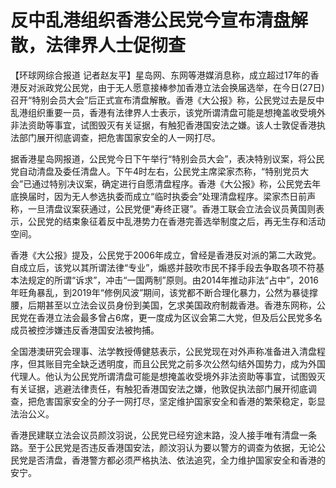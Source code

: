 # 反中乱港组织香港公民党今宣布清盘解散，法律界人士促彻查

【环球网综合报道
记者赵友平】星岛网、东网等港媒消息称，成立超过17年的香港反对派政党公民党，由于无人愿意接棒参加香港立法会换届选举，在今日(27日)召开“特别会员大会”后正式宣布清盘解散。香港《大公报》称，公民党过去是反中乱港组织重要一员，香港有法律界人士表示，该党所谓清盘可能是想掩盖收受境外非法资助等事宜，试图毁灭有关证据，有触犯香港国安法之嫌。该人士敦促香港执法部门展开彻底调查，把危害国家安全的人一网打尽。

据香港星岛网报道，公民党今日下午举行“特别会员大会”，表决特别议案，将公民党自动清盘及委任清盘人。下午4时左右，公民党主席梁家杰称，“特别党员大会”已通过特别决议案，确定进行自愿清盘程序。香港《大公报》称，公民党去年底换届时，因为无人参选执委而成立“临时执委会”处理清盘程序。梁家杰日前声称，一旦清盘议案获通过，公民党便“寿终正寝”。香港工联会立法会议员黄国则表示，公民党的结束象征着反中乱港势力在香港完善选举制度之后，再无生存和活动空间。

香港《大公报》提及，公民党于2006年成立，曾经是香港反对派的第二大政党。自成立后，该党以其所谓法律“专业”，煽惑并鼓吹市民不择手段去争取各项不符基本法规定的所谓“诉求”，冲击“一国两制”原则。由2014年推动非法“占中”，2016年旺角暴乱，到2019年“修例风波”期间，该党都不断合理化暴力，公然为暴徒撑腰，后期甚至以立法会议员身份到美国，乞求美国政府制裁香港。香港东网称，公民党在香港立法会最多曾占6席，更一度成为区议会第二大党，但及后公民党多名成员被控涉嫌违反香港国安法被拘捕。

全国港澳研究会理事、法学教授傅健慈表示，公民党现在对外声称准备进入清盘程序，但其账目完全缺乏透明度，而且公民党之前多次公然勾结外国势力，成为外国代理人。他认为公民党所谓清盘可能是想掩盖收受境外非法资助等事宜，试图毁灭有关证据，逃避法律责任，有触犯香港国安法之嫌，他敦促执法部门展开彻底调查，把危害国家安全的分子一网打尽，坚定维护国家安全和香港的繁荣稳定，彰显法治公义。

香港民建联立法会议员颜汶羽说，公民党已经穷途末路，没人接手唯有清盘一条路。至于公民党是否违反香港国安法，颜汶羽认为要以警方的调查为依据，无论公民党是否清盘，香港警方都必须严格执法、依法追究，全力维护国家安全和香港的安宁。

